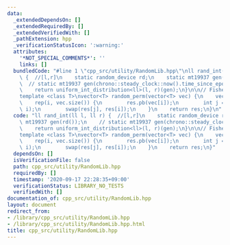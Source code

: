 ```yaml
---
data:
  _extendedDependsOn: []
  _extendedRequiredBy: []
  _extendedVerifiedWith: []
  _pathExtension: hpp
  _verificationStatusIcon: ':warning:'
  attributes:
    '*NOT_SPECIAL_COMMENTS*': ''
    links: []
  bundledCode: "#line 1 \"cpp_src/utility/RandomLib.hpp\"\nll rand_int(ll l, ll r)\
    \ {  //[l,r]\n    static random_device rd;\n    static mt19937 gen(rd());\n  \
    \  // static mt19937 gen(chrono::steady_clock::now().time_since_epoch().count());\n\
    \    return uniform_int_distribution<ll>(l, r)(gen);\n}\n\n// Fisher\u2013Yates\n\
    template <class T>\nvector<T> random_perm(vector<T> vec) {\n    vector<T> res;\n\
    \    rep(i, vec.size()) {\n        res.pb(vec[i]);\n        int j = rand_int(0,\
    \ i);\n        swap(res[j], res[i]);\n    }\n    return res;\n}\n"
  code: "ll rand_int(ll l, ll r) {  //[l,r]\n    static random_device rd;\n    static\
    \ mt19937 gen(rd());\n    // static mt19937 gen(chrono::steady_clock::now().time_since_epoch().count());\n\
    \    return uniform_int_distribution<ll>(l, r)(gen);\n}\n\n// Fisher\u2013Yates\n\
    template <class T>\nvector<T> random_perm(vector<T> vec) {\n    vector<T> res;\n\
    \    rep(i, vec.size()) {\n        res.pb(vec[i]);\n        int j = rand_int(0,\
    \ i);\n        swap(res[j], res[i]);\n    }\n    return res;\n}"
  dependsOn: []
  isVerificationFile: false
  path: cpp_src/utility/RandomLib.hpp
  requiredBy: []
  timestamp: '2020-09-17 22:28:35+09:00'
  verificationStatus: LIBRARY_NO_TESTS
  verifiedWith: []
documentation_of: cpp_src/utility/RandomLib.hpp
layout: document
redirect_from:
- /library/cpp_src/utility/RandomLib.hpp
- /library/cpp_src/utility/RandomLib.hpp.html
title: cpp_src/utility/RandomLib.hpp
---
```

